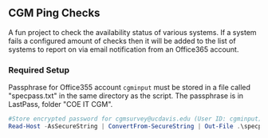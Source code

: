 ## CGM Ping Checks

A fun project to check the availability status of various systems. If a system fails a configured amount of checks then it will be added to the list of systems to report on via email notification from an Office365 account.

### Required Setup

Passphrase for Office355 account `cgminput` must be stored in a file called "specpass.txt" in the same directory as the script. The passphrase is in LastPass, folder "COE IT CGM".

```powershell
#Store encrypted password for cgmsurvey@ucdavis.edu (User ID: cgminput) in secure file
Read-Host -AsSecureString | ConvertFrom-SecureString | Out-File .\specpass.txt
```
